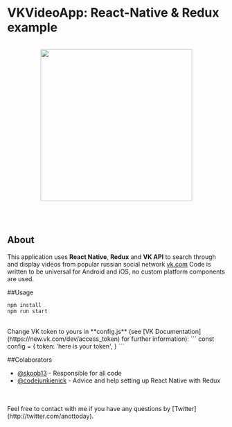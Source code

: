 # VKVideoApp: React-Native & Redux example
<img src="http://forthebadge.com/images/badges/uses-js.svg" alt="">
<p align="center">
  <img src="https://github.com/skoob13/vkvideoapp/blob/master/demo.png?raw=true" width="350"/>
</p>
<br />
<br />

## About

This application uses __React Native__, __Redux__ and __VK API__ to search through and display videos from popular russian social network [vk.com](http://vk.com)
Code is written to be universal for Android and iOS, no custom platform components are used.

##Usage
```
npm install
npm run start
```
<br />
Change VK token to yours in **config.js** (see [VK Documentation](https://new.vk.com/dev/access_token) for further information):
```
const config = {
  token: 'here is your token',
}
```

##Colaborators
* [@skoob13](https://github.com/skoob13) - Responsible for all code
* [@codejunkienick](https://github.com/codejunkienick) - Advice and help setting up React Native with Redux


<br />
<br />
Feel free to contact with me if you have any questions by [Twitter](http://twitter.com/anottoday).
